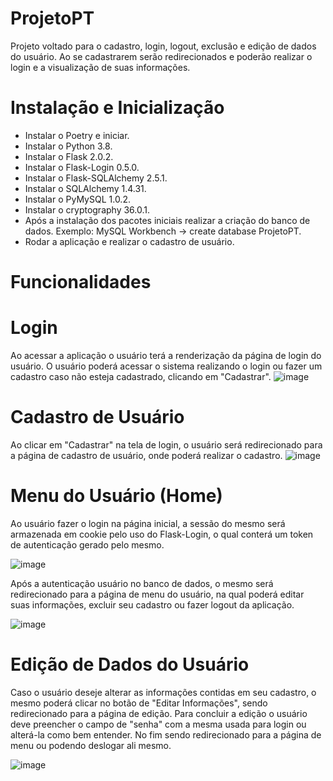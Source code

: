 # ProjetoPT
Projeto voltado para o cadastro, login, logout, exclusão e edição de dados do usuário. Ao se cadastrarem serão redirecionados e poderão realizar o login e a visualização de suas informações. 
# Instalação e Inicialização
- Instalar o Poetry e iniciar.
- Instalar o Python 3.8.
- Instalar o Flask 2.0.2.
- Instalar o Flask-Login 0.5.0.
- Instalar o Flask-SQLAlchemy 2.5.1.
- Instalar o SQLAlchemy 1.4.31.
- Instalar o PyMySQL 1.0.2.
- Instalar o cryptography 36.0.1.
- Após a instalação dos pacotes iniciais realizar a criação do banco de dados. Exemplo: MySQL Workbench -> create database ProjetoPT.
- Rodar a aplicação e realizar o cadastro de usuário.
# Funcionalidades
# Login
Ao acessar a aplicação o usuário terá a renderização da página de login do usuário. O usuário poderá acessar o sistema realizando o login ou fazer um cadastro caso não esteja cadastrado, clicando em "Cadastrar".
![image](https://user-images.githubusercontent.com/88415808/163057242-1ea1aaac-cae9-4f51-8673-ff48c955f683.png)

# Cadastro de Usuário
Ao clicar em "Cadastrar" na tela de login, o usuário será redirecionado para a página de cadastro de usuário, onde poderá realizar o cadastro.
![image](https://user-images.githubusercontent.com/88415808/163057487-0048bf0e-ce98-4112-a442-847c5eecd0fc.png)

# Menu do Usuário (Home)
Ao usuário fazer o login na página inicial, a sessão do mesmo será armazenada em cookie pelo uso do Flask-Login, o qual conterá um token de autenticação gerado pelo mesmo.

![image](https://user-images.githubusercontent.com/88415808/163057979-bb9e3356-ce3a-481a-a286-51ea05dd8e8b.png)

Após a autenticação usuário no banco de dados, o mesmo será redirecionado para a página de menu do usuário, na qual poderá editar suas informações, excluir seu cadastro ou fazer logout da aplicação.

![image](https://user-images.githubusercontent.com/88415808/163058288-693d8bc1-8968-4fdd-9ef6-9fb34da2f561.png)

# Edição de Dados do Usuário
Caso o usuário deseje alterar as informações contidas em seu cadastro, o mesmo poderá clicar no botão de "Editar Informações", sendo redirecionado para a página de edição. Para concluir a edição o usuário deve preencher o campo de "senha" com a  mesma usada para login ou alterá-la como bem entender. No fim sendo redirecionado para a página de menu ou podendo deslogar ali mesmo.

![image](https://user-images.githubusercontent.com/88415808/163058686-dd39e707-9f84-4b3c-9d1d-c077d647a85d.png)
